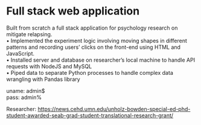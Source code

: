 # Full stack web application


Built from scratch a full stack application for psychology research on mitigate relapsing. <br>
• Implemented the experiment logic involving moving shapes in different patterns and recording users’ clicks
on the front-end using HTML and JavaScript. <br>
• Installed server and database on researcher’s local machine to handle API requests with NodeJS and
MySQL <br>
• Piped data to separate Python processes to handle complex data wrangling with Pandas library <br>

uname: admin$ <br>
pass: admin% <br>

Researcher:
https://news.cehd.umn.edu/unholz-bowden-special-ed-phd-student-awarded-seab-grad-student-translational-research-grant/
